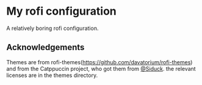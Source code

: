# My rofi configuration

A relatively boring rofi configuration.

## Acknowledgements

Themes are from rofi-themes(<https://github.com/davatorium/rofi-themes>) and 
from the Catppuccin project, who got them from 
[@Siduck](https://github.com/siduck). the relevant licenses are in the 
themes directory.
